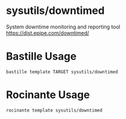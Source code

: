 # sysutils/downtimed
System downtime monitoring and reporting tool
https://dist.epipe.com/downtimed/

# Bastille Usage
```shell
bastille template TARGET sysutils/downtimed
```

# Rocinante Usage
```shell
rocinante template sysutils/downtimed
```

